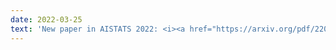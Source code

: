 ```yaml
---
date: 2022-03-25
text: 'New paper in AISTATS 2022: <i><a href="https://arxiv.org/pdf/2204.12155.pdf">Bias-Variance Decompositions for Margin Losses</a></i> with Danny Wood and <a href="https://personalpages.manchester.ac.uk/staff/tingting.mu/Site/About_Me.html">Tingting Mu</a>.'
---
```

